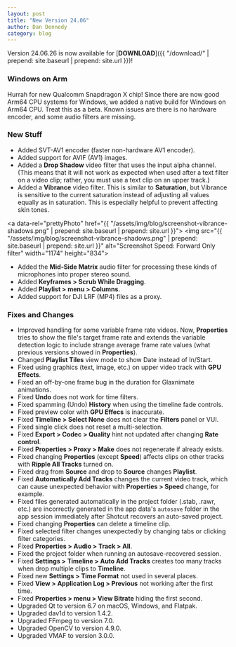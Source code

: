 ```yaml
---
layout: post
title: "New Version 24.06"
author: Dan Dennedy
category: blog
---
```


Version 24.06.26 is now available for [**DOWNLOAD**]({{ "/download/" | prepend: site.baseurl | prepend: site.url }})!

### Windows on Arm

Hurrah for new Qualcomm Snapdragon X chip! Since there are now good Arm64 CPU systems for Windows,
we added a native build for Windows on Arm64 CPU. Treat this as a beta.
Known issues are there is no hardware encoder, and some audio filters are missing.

### New Stuff

- Added SVT-AV1 encoder (faster non-hardware AV1 encoder).
- Added support for AVIF (AV1) images.
- Added a **Drop Shadow** video filter that uses the input alpha channel. (This means that it will not work as expected when used after a text filter on a video clip; rather, you must use a text clip on an upper track.)
- Added a **Vibrance** video filter. This is similar to **Saturation**, but Vibrance is sensitive to the current saturation instead of adjusting all values equally as in saturation. This is especially helpful to prevent affecting skin tones. 

<a data-rel="prettyPhoto" href="{{ "/assets/img/blog/screenshot-vibrance-shadows.png" | prepend: site.baseurl | prepend: site.url }}">
<img src="{{ "/assets/img/blog/screenshot-vibrance-shadows.png" | prepend: site.baseurl | prepend: site.url }}"
alt="Screenshot Speed: Forward Only filter" width="1174" height="834"></a>

- Added the **Mid-Side Matrix** audio filter for processing these kinds of microphones into proper stereo sound.
- Added **Keyframes > Scrub While Dragging**.
- Added **Playlist > menu > Columns**.
- Added support for DJI LRF (MP4) files as a proxy.
  
### Fixes and Changes

- Improved handling for some variable frame rate videos. Now, **Properties** tries to show the file's target frame rate and extends the variable detection logic to include strange average frame rate values (what previous versions showed in **Properties**).
- Changed **Playlist Tiles** view mode to show Date instead of In/Start.
- Fixed using graphics (text, image, etc.) on upper video track with **GPU Effects**.
- Fixed an off-by-one frame bug in the duration for Glaxnimate animations.
- Fixed **Undo** does not work for time filters.
- Fixed spamming (Undo) **History** when using the timeline fade controls.
- Fixed preview color with **GPU Effecs** is inaccurate.
- Fixed **Timeline > Select None** does not clear the **Filters** panel or VUI.
- Fixed single click does not reset a multi-selection.
- Fixed **Export > Codec > Quality** hint not updated after changing **Rate control**.
- Fixed **Properties > Proxy > Make** does not regenerate if already exists.
- Fixed changing **Properties** (except **Speed**) affects clips on other tracks with **Ripple All Tracks** turned on.
- Fixed drag from **Source** and drop to **Source** changes **Playlist**.
- Fixed **Automatically Add Tracks** changes the current video track, which can cause unexpected behavior with **Properties > Speed** change, for example.
- Fixed files generated automatically in the project folder (.stab, .rawr, etc.) are incorrectly generated in the app data's `autosave` folder in the app session immediately after Shotcut recovers an auto-saved project.
- Fixed changing **Properties** can delete a timeline clip.
- Fixed selected filter changes unexpectedly by changing tabs or clicking filter categories.
- Fixed **Properties > Audio > Track > All**.
- Fixed the project folder when running an autosave-recovered session.
- Fixed **Settings > Timeline > Auto Add Tracks** creates too many tracks when drop multiple clips to **Timeline**.
- Fixed new **Settings > Time Format** not used in several places.
- Fixed **View > Application Log > Previous** not working after the first time.
- Fixed **Properties > menu > View Bitrate** hiding the first second.
- Upgraded Qt to version 6.7 on macOS, Windows, and Flatpak.
- Upgraded dav1d to version 1.4.2.
- Upgraded FFmpeg to version 7.0.
- Upgraded OpenCV to version 4.9.0.
- Upgraded VMAF to version 3.0.0.
